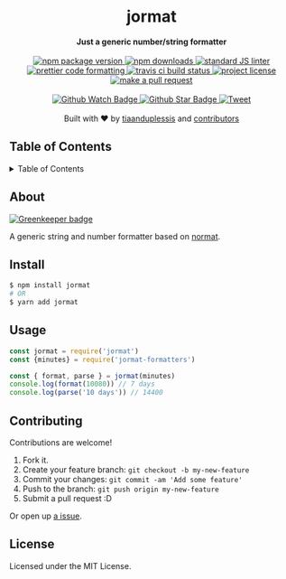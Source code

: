 
<h1 align="center">jormat</h1>
<div align="center">
  <strong>Just a generic number/string formatter</strong>
</div>
<br>
<div align="center">
  <a href="https://npmjs.org/package/jormat">
    <img src="https://img.shields.io/npm/v/jormat.svg?style=flat-square" alt="npm package version" />
  </a>
  <a href="https://npmjs.org/package/jormat">
  <img src="https://img.shields.io/npm/dm/jormat.svg?style=flat-square" alt="npm downloads" />
  </a>
  <a href="https://github.com/feross/standard">
    <img src="https://img.shields.io/badge/code%20style-standard-brightgreen.svg?style=flat-square" alt="standard JS linter" />
  </a>
  <a href="https://github.com/prettier/prettier">
    <img src="https://img.shields.io/badge/styled_with-prettier-ff69b4.svg?style=flat-square" alt="prettier code formatting" />
  </a>
  <a href="https://travis-ci.org/tiaanduplessis/jormat">
    <img src="https://img.shields.io/travis/tiaanduplessis/jormat.svg?style=flat-square" alt="travis ci build status" />
  </a>
  <a href="https://github.com/tiaanduplessis/jormat/blob/master/LICENSE">
    <img src="https://img.shields.io/npm/l/jormat.svg?style=flat-square" alt="project license" />
  </a>
  <a href="http://makeapullrequest.com">
    <img src="https://img.shields.io/badge/PRs-welcome-brightgreen.svg?style=flat-square" alt="make a pull request" />
  </a>
</div>
<br>
<div align="center">
  <a href="https://github.com/tiaanduplessis/jormat/watchers">
    <img src="https://img.shields.io/github/watchers/tiaanduplessis/jormat.svg?style=social" alt="Github Watch Badge" />
  </a>
  <a href="https://github.com/tiaanduplessis/jormat/stargazers">
    <img src="https://img.shields.io/github/stars/tiaanduplessis/jormat.svg?style=social" alt="Github Star Badge" />
  </a>
  <a href="https://twitter.com/intent/tweet?text=Check%20out%20jormat!%20https://github.com/tiaanduplessis/jormat%20%F0%9F%91%8D">
    <img src="https://img.shields.io/twitter/url/https/github.com/tiaanduplessis/jormat.svg?style=social" alt="Tweet" />
  </a>
</div>
<br>
<div align="center">
  Built with ❤︎ by <a href="https://github.com/tiaanduplessis">tiaanduplessis</a> and <a href="https://github.com/tiaanduplessis/jormat/contributors">contributors</a>
</div>

<h2>Table of Contents</h2>
<details>
  <summary>Table of Contents</summary>
  <li><a href="#about">About</a></li>
  <li><a href="#install">Install</a></li>
  <li><a href="#usage">Usage</a></li>
  <li><a href="#contribute">Contribute</a></li>
  <li><a href="#license">License</a></li>
</details>

## About

[![Greenkeeper badge](https://badges.greenkeeper.io/tiaanduplessis/jormat.svg)](https://greenkeeper.io/)

A generic string and number formatter based on [normat](https://github.com/rferro/normat).

## Install

```sh
$ npm install jormat
# OR
$ yarn add jormat
```

## Usage

```js
const jormat = require('jormat')
const {minutes} = require('jormat-formatters')

const { format, parse } = jormat(minutes)
console.log(format(10080)) // 7 days
console.log(parse('10 days')) // 14400

```

## Contributing

Contributions are welcome!

1. Fork it.
2. Create your feature branch: `git checkout -b my-new-feature`
3. Commit your changes: `git commit -am 'Add some feature'`
4. Push to the branch: `git push origin my-new-feature`
5. Submit a pull request :D

Or open up [a issue](https://github.com/tiaanduplessis/jormat/issues).

## License

Licensed under the MIT License.
